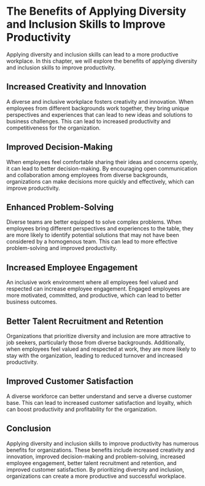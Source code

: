 The Benefits of Applying Diversity and Inclusion Skills to Improve Productivity
=============================================================================================================================================================

Applying diversity and inclusion skills can lead to a more productive workplace. In this chapter, we will explore the benefits of applying diversity and inclusion skills to improve productivity.

Increased Creativity and Innovation
-----------------------------------

A diverse and inclusive workplace fosters creativity and innovation. When employees from different backgrounds work together, they bring unique perspectives and experiences that can lead to new ideas and solutions to business challenges. This can lead to increased productivity and competitiveness for the organization.

Improved Decision-Making
------------------------

When employees feel comfortable sharing their ideas and concerns openly, it can lead to better decision-making. By encouraging open communication and collaboration among employees from diverse backgrounds, organizations can make decisions more quickly and effectively, which can improve productivity.

Enhanced Problem-Solving
------------------------

Diverse teams are better equipped to solve complex problems. When employees bring different perspectives and experiences to the table, they are more likely to identify potential solutions that may not have been considered by a homogenous team. This can lead to more effective problem-solving and improved productivity.

Increased Employee Engagement
-----------------------------

An inclusive work environment where all employees feel valued and respected can increase employee engagement. Engaged employees are more motivated, committed, and productive, which can lead to better business outcomes.

Better Talent Recruitment and Retention
---------------------------------------

Organizations that prioritize diversity and inclusion are more attractive to job seekers, particularly those from diverse backgrounds. Additionally, when employees feel valued and respected at work, they are more likely to stay with the organization, leading to reduced turnover and increased productivity.

Improved Customer Satisfaction
------------------------------

A diverse workforce can better understand and serve a diverse customer base. This can lead to increased customer satisfaction and loyalty, which can boost productivity and profitability for the organization.

Conclusion
----------

Applying diversity and inclusion skills to improve productivity has numerous benefits for organizations. These benefits include increased creativity and innovation, improved decision-making and problem-solving, increased employee engagement, better talent recruitment and retention, and improved customer satisfaction. By prioritizing diversity and inclusion, organizations can create a more productive and successful workplace.
